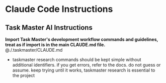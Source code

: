 # Claude Code Instructions

## Task Master AI Instructions
**Import Task Master's development workflow commands and guidelines, treat as if import is in the main CLAUDE.md file.**
@./.taskmaster/CLAUDE.md

- taskmaster research commands should be kept simple without additional identifiers. if you get errors, refer to the docs. do not guess or assume. keep trying until it works, taskmaster research is essential to the project